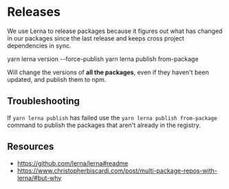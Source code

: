 # Releases

We use Lerna to release packages because it figures out what has changed in our packages since the last release and keeps cross project dependencies in sync.

  yarn lerna version --force-publish
  yarn lerna publish from-package

Will change the versions of **all the packages**, even if they haven't been updated, and publish them to npm.

## Troubleshooting

If `yarn lerna publish` has failed use the `yarn lerna publish from-package` command to publish the packages that aren't already in the registry.

## Resources

- https://github.com/lerna/lerna#readme
- https://www.christopherbiscardi.com/post/multi-package-repos-with-lerna/#but-why